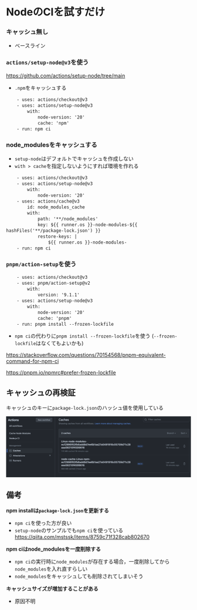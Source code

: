 # NodeのCIを試すだけ

### キャッシュ無し

-   ベースライン

### `actions/setup-node@v3`を使う

https://github.com/actions/setup-node/tree/main

-   `.npm`をキャッシュする

```
    - uses: actions/checkout@v3
    - uses: actions/setup-node@v3
        with:
            node-version: '20'
            cache: 'npm'
    - run: npm ci
```

### node_modulesをキャッシュする

-   `setup-node`はデフォルトでキャッシュを作成しない
-   `with > cache`を指定しないようにすれば環境を作れる

```
    - uses: actions/checkout@v3
    - uses: actions/setup-node@v3
        with:
            node-version: '20'
    - uses: actions/cache@v3
        id: node_modules_cache
        with:
            path: '**/node_modules'
            key: ${{ runner.os }}-node-modules-${{ hashFiles('**/package-lock.json') }}
            restore-keys: |
                ${{ runner.os }}-node-modules-
    - run: npm ci
```

### `pnpm/action-setup`を使う

```
    - uses: actions/checkout@v3
    - uses: pnpm/action-setup@v2
        with:
            version: '9.1.1'
    - uses: actions/setup-node@v3
        with:
            node-version: '20'
            cache: 'pnpm'
    - run: pnpm install --frozen-lockfile
```

-   `npm ci`の代わりに`pnpm install --frozen-lockfile`を使う (`--frozen-lockfile`はなくてもよいかも)

https://stackoverflow.com/questions/70154568/pnpm-equivalent-command-for-npm-ci

https://pnpm.io/npmrc#prefer-frozen-lockfile

## キャッシュの再検証

キャッシュのキーに`package-lock.json`のハッシュ値を使用している

![alt text](img/README.png)

## 備考

**npm installは`package-lock.json`を更新する**

-   `npm ci`を使った方が良い
-   `setup-node`のサンプルでも`npm ci`を使っている
    https://qiita.com/mstssk/items/8759c71f328cab802670

**npm ciはnode_modulesを一度削除する**

-   `npm ci`の実行時に`node_modules`が存在する場合，一度削除してから`node_modules`を入れ直すらしい
-   `node_modules`をキャッシュしても削除されてしまいそう

**キャッシュサイズが増加することがある**

-   原因不明
